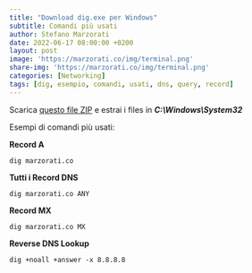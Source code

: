 ```yaml
---
title: "Download dig.exe per Windows"
subtitle: Comandi più usati
author: Stefano Marzorati
date: 2022-06-17 08:00:00 +0200
layout: post
image: 'https://marzorati.co/img/terminal.png'
share-img: 'https://marzorati.co/img/terminal.png'
categories: [Networking]
tags: [dig, esempio, comandi, usati, dns, query, record]
---
```

Scarica <a href="https://marzorati.co/download/dig_windows.zip" target="_blank">questo file ZIP</a> e estrai i files in ***C:\Windows\System32***   

Esempi di comandi più usati:   

**Record A**   

	dig marzorati.co

**Tutti i Record DNS**   

	dig marzorati.co ANY

**Record MX**   

	dig marzorati.co MX

**Reverse DNS Lookup**   

	dig +noall +answer -x 8.8.8.8
